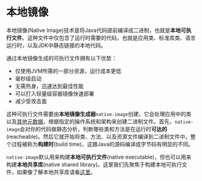 # 本地镜像

本地镜像(Native Image)技术是将Java代码提前编译成二进制，也就是**本地可执行文件**。这种文件中仅包含了运行时需要的代码，也就是应用类、标准库类、语言运行时，以及JDK中静态链接的本地代码。

通过本地镜像生成的可执行文件拥有以下优势：

- 仅使用JVM所需的一部分资源，运行成本更低
- 毫秒级启动
- 无需热身，迅速达到最佳性能
- 可以打入轻量级容器镜像快速部署
- 减少受攻击面

这种可执行文件需要由**本地镜像生成器**`native-image`创建，它会处理应用中的类以及[其他元数据](../可达性元数据/可达性元数据.md)，根据指定的操作系统和架构来创建二进制文件。首先，`native-image`会对你的代码做静态分析，判断哪些类和方法是在运行时**可达的**(reacheable)。然后它就开始将类、方法、以及资源文件编译到二进制文件中。整个过程被称为**构建时**(build time)，这跟Java的源码编译成字节码有明显的不同。

`native-image`默认用来构建**本地可执行文件**(native executable)，但也可以用来构建**本地共享库**(native shared library)。这里我们先聚焦于构建本地可执行文件，如果像了解本地共享库请看[这里](../与本地代码的互操作性/与本地代码的互操作性.md)。

